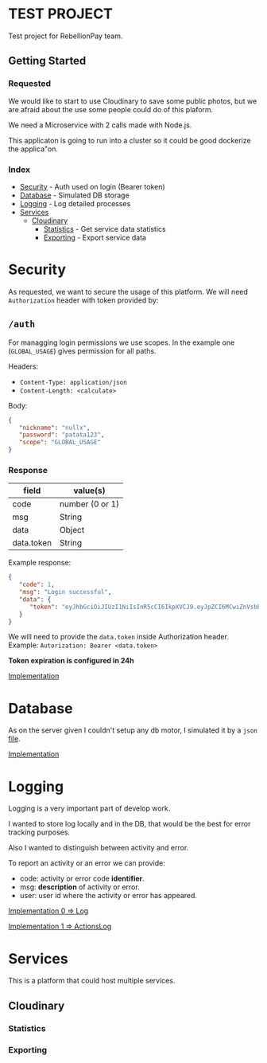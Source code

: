 # TEST PROJECT
Test project for RebellionPay team.
## Getting Started
### Requested
We would like to start to use Cloudinary to save some public photos, but we are afraid about the use some people could do of this plaform.

We need a Microservice with 2 calls made with Node.js.

This applicaton is going to run into a cluster so it could be good dockerize the applica"on.
### Index
* [Security](#Security) - Auth used on login (Bearer token)
* [Database](#Database) - Simulated DB storage
* [Logging](#Logging) - Log detailed processes
* [Services](#Services)
	* [Cloudinary](#Cloudinary) 
		* [Statistics](#Statistics) - Get service data statistics
		* [Exporting](#Exporting) - Export service data
# Security
As requested, we want to secure the usage of this platform. 
We will need ```Authorization``` header with token provided by:
## ```/auth```
For managging login permissions we use scopes.
In the example one (```GLOBAL_USAGE```) gives permission for all paths.

Headers: 
* ```Content-Type: application/json```
* ```Content-Length: <calculate>```

Body:

```json
{
   "nickname": "nullx",
   "password": "patata123",
   "scope": "GLOBAL_USAGE"
}
```

### Response
| field      | value(s)        |
| ---------- | --------------- |
| code       | number (0 or 1) |
| msg        | String          |
| data       | Object          |
| data.token | String          |

Example response:
```json
{
   "code": 1,
   "msg": "Login successful",
   "data": {
      "token": "eyJhbGciOiJIUzI1NiIsInR5cCI6IkpXVCJ9.eyJpZCI6MCwiZnVsbE5hbWUiOiJKb24gTGFyYSBUcmlnbyIsIm5pY2tuYW1lIjoibnVsbHgiLCJwYXNzd29yZCI6IjU2NzM0NzIwYTg0Njg2MGE4YjdjMjgwYzQwN2M1ZjBkMWVkYTJlZTkyZDRhNjhhMWQ4YTAyNzkxNGJkMDhlMjEiLCJpYXQiOjE1OTYzNzYxNjcsImV4cCI6MTU5NjQ2MjU2N30.PXpDZxedS5zfNbxtuBYaDA88topkQUbH5zAxd8NHAQ8"
   }
}
```
We will need to provide the ```data.token``` inside Authorization header.
Example: ```Autorization: Bearer <data.token>```

**Token expiration is configured in 24h**

[Implementation](https://nullxx.github.io/testProject/doc/Auth.html)

# Database
As on the server given I couldn't setup any db motor, I simulated it by a ```json``` [file](https://github.com/nullxx/testProject/blob/master/src/Database/db.json). 

[Implementation](https://nullxx.github.io/testProject/doc/Database.html)

# Logging

Logging is a very important part of develop work. 

I wanted to store log locally and in the DB, that would be the best for error tracking purposes.

Also I wanted to distinguish between activity and error.

To report an activity or an error we can provide: 

* code: activity or error code **identifier**.
* msg: **description** of activity or error.
* user: user id where the activity or error has appeared.

[Implementation 0 => Log](https://nullxx.github.io/testProject/doc/Logger.html)

[Implementation 1 => ActionsLog](https://nullxx.github.io/testProject/doc/ActionsLog.html)

# Services
This is a platform that could host multiple services.

## Cloudinary 
### Statistics

### Exporting




